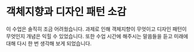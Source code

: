 # 객체지향과 디자인 패턴 소감
이 수업은 솔직히 조금 어려웠습니다. 과제로 인해 객체지향이 무엇이고 디자인 패턴이 무엇인지 개념은 익힐 수 있었습니다.
또한 수업 시간에 해주시는 말씀들을 듣고 미래에 대해 다시 한 번 생각해 보게 되었습니다.
